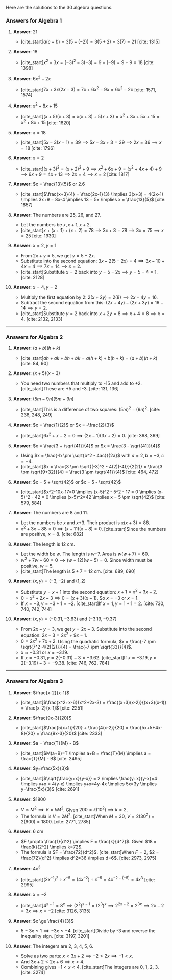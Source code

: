 Here are the solutions to the 30 algebra questions.

### **Answers for Algebra 1**

1.  **Answer**: 21
    * [cite_start]$a(c-b) = 3(5 - (-2)) = 3(5+2) = 3(7) = 21$ [cite: 1315]

2.  **Answer**: 18
    * [cite_start]$x^2 - 3x = (-3)^2 - 3(-3) = 9 - (-9) = 9 + 9 = 18$ [cite: 1398]

3.  **Answer**: $6x^2 - 2x$
    * [cite_start]$7x + 3x(2x-3) = 7x + 6x^2 - 9x = 6x^2 - 2x$ [cite: 1571, 1574]

4.  **Answer**: $x^2 + 8x + 15$
    * [cite_start]$(x+5)(x+3) = x(x+3) + 5(x+3) = x^2 + 3x + 5x + 15 = x^2 + 8x + 15$ [cite: 1620]

5.  **Answer**: $x = 18$
    * [cite_start]$5x - 3(x-1) = 39 \implies 5x - 3x + 3 = 39 \implies 2x = 36 \implies x = 18$ [cite: 1796]

6.  **Answer**: $x = 2$
    * [cite_start]$(x+3)^2 = (x+2)^2 + 9 \implies x^2+6x+9 = (x^2+4x+4) + 9 \implies 6x+9 = 4x+13 \implies 2x=4 \implies x=2$ [cite: 1817]

7.  **Answer**: $x = \frac{13}{5}$ or $2.6$
    * [cite_start]$\frac{x+3}{4} = \frac{2x-1}{3} \implies 3(x+3) = 4(2x-1) \implies 3x+9 = 8x-4 \implies 13 = 5x \implies x = \frac{13}{5}$ [cite: 1857]

8.  **Answer**: The numbers are 25, 26, and 27.
    * Let the numbers be $x, x+1, x+2$.
    * [cite_start]$x + (x+1) + (x+2) = 78 \implies 3x+3=78 \implies 3x=75 \implies x=25$ [cite: 1930]

9.  **Answer**: $x=2, y=1$
    * From $2x+y=5$, we get $y=5-2x$.
    * Substitute into the second equation: $3x - 2(5-2x) = 4 \implies 3x - 10 + 4x = 4 \implies 7x=14 \implies x=2$.
    * [cite_start]Substitute $x=2$ back into $y=5-2x \implies y=5-4=1$. [cite: 2128]

10. **Answer**: $x=4, y=2$
    * Multiply the first equation by 2: $2(x+2y) = 2(8) \implies 2x+4y=16$.
    * Subtract the second equation from this: $(2x+4y)-(2x+3y)=16-14 \implies y=2$.
    * [cite_start]Substitute $y=2$ back into $x+2y=8 \implies x+4=8 \implies x=4$. [cite: 2132, 2133]

---
### **Answers for Algebra 2**

1.  **Answer**: $(a+b)(h+k)$
    * [cite_start]$ah+ak+bh+bk = a(h+k) + b(h+k) = (a+b)(h+k)$ [cite: 84, 90]

2.  **Answer**: $(x+5)(x-3)$
    * You need two numbers that multiply to -15 and add to +2. [cite_start]These are +5 and -3. [cite: 131, 136]

3.  **Answer**: $(5m-9n)(5m+9n)$
    * [cite_start]This is a difference of two squares: $(5m)^2 - (9n)^2$. [cite: 238, 248, 249]

4.  **Answer**: $x = \frac{1}{2}$ or $x = -\frac{2}{3}$
    * [cite_start]$6x^2+x-2=0 \implies (2x-1)(3x+2)=0$. [cite: 368, 369]

5.  **Answer**: $x = \frac{3 + \sqrt{41}}{4}$ or $x = \frac{3 - \sqrt{41}}{4}$
    * Using $x = \frac{-b \pm \sqrt{b^2 - 4ac}}{2a}$ with $a=2, b=-3, c=-4$.
    * [cite_start]$x = \frac{3 \pm \sqrt{(-3)^2 - 4(2)(-4)}}{2(2)} = \frac{3 \pm \sqrt{9+32}}{4} = \frac{3 \pm \sqrt{41}}{4}$ [cite: 464, 472]

6.  **Answer**: $x = 5 + \sqrt{42}$ or $x = 5 - \sqrt{42}$
    * [cite_start]$x^2-10x-17=0 \implies (x-5)^2 - 5^2 - 17 = 0 \implies (x-5)^2 - 42 = 0 \implies (x-5)^2=42 \implies x = 5 \pm \sqrt{42}$ [cite: 579, 584]

7.  **Answer**: The numbers are 8 and 11.
    * Let the numbers be *x* and *x*+3. Their product is $x(x+3)=88$.
    * $x^2+3x-88=0 \implies (x+11)(x-8)=0$. [cite_start]Since the numbers are positive, $x=8$. [cite: 682]

8.  **Answer**: The length is 12 cm.
    * Let the width be *w*. The length is *w*+7. Area is $w(w+7)=60$.
    * $w^2+7w-60=0 \implies (w+12)(w-5)=0$. Since width must be positive, $w=5$.
    * [cite_start]The length is $5+7=12$ cm. [cite: 689, 690]

9.  **Answer**: $(x,y) = (-3, -2)$ and $(1, 2)$
    * Substitute $y=x+1$ into the second equation: $x+1 = x^2+3x-2$.
    * $0 = x^2+2x-3 \implies 0=(x+3)(x-1)$. So $x=-3$ or $x=1$.
    * If $x=-3, y=-3+1=-2$. [cite_start]If $x=1, y=1+1=2$. [cite: 730, 740, 742, 744]

10. **Answer**: $(x,y) = (-0.31, -3.63)$ and $(-3.19, -9.37)$
    * From $2x-y=3$, we get $y=2x-3$. Substitute into the second equation: $2x-3=2x^2+9x-1$.
    * $0=2x^2+7x+2$. Using the quadratic formula, $x = \frac{-7 \pm \sqrt{7^2-4(2)(2)}}{4} = \frac{-7 \pm \sqrt{33}}{4}$.
    * $x \approx -0.31$ or $x \approx -3.19$.
    * If $x \approx -0.31, y \approx 2(-0.31)-3 = -3.62$. [cite_start]If $x \approx -3.19, y \approx 2(-3.19)-3 = -9.38$. [cite: 746, 762, 784]

---
### **Answers for Algebra 3**

1.  **Answer**: $\frac{x-2}{x-1}$
    * [cite_start]$\frac{x^2+x-6}{x^2+2x-3} = \frac{(x+3)(x-2)}{(x+3)(x-1)} = \frac{x-2}{x-1}$ [cite: 2251]

2.  **Answer**: $\frac{9x-3}{20}$
    * [cite_start]$\frac{5(x+1)}{20} + \frac{4(x-2)}{20} = \frac{5x+5+4x-8}{20} = \frac{9x-3}{20}$ [cite: 2333]

3.  **Answer**: $a = \frac{T}{M} - B$
    * [cite_start]$M(a+B)=T \implies a+B = \frac{T}{M} \implies a = \frac{T}{M} - B$ [cite: 2495]

4.  **Answer**: $y=\frac{5x}{3}$
    * [cite_start]$\sqrt{\frac{y+x}{y-x}} = 2 \implies \frac{y+x}{y-x}=4 \implies y+x = 4(y-x) \implies y+x=4y-4x \implies 5x=3y \implies y=\frac{5x}{3}$ [cite: 2691]

5.  **Answer**: $1800
    * $V \propto M^2 \implies V=kM^2$. Given $200=k(10^2) \implies k=2$.
    * The formula is $V=2M^2$. [cite_start]When $M=30$, $V=2(30^2)=2(900)=1800$. [cite: 2771, 2785]

6.  **Answer**: 6 cm
    * $F \propto \frac{1}{d^2} \implies F = \frac{k}{d^2}$. Given $18 = \frac{k}{2^2} \implies k=72$.
    * The formula is $F = \frac{72}{d^2}$. [cite_start]When $F=2$, $2 = \frac{72}{d^2} \implies d^2=36 \implies d=6$. [cite: 2973, 2975]

7.  **Answer**: $4x^3$
    * [cite_start]$(2x^{-1})^2 \div x^{-5} = (4x^{-2}) \div x^{-5} = 4x^{-2 - (-5)} = 4x^3$ [cite: 2995]

8.  **Answer**: $x=-2$
    * [cite_start]$4^{x-1} = 8^x \implies (2^2)^{x-1} = (2^3)^x \implies 2^{2x-2} = 2^{3x} \implies 2x-2=3x \implies x=-2$ [cite: 3126, 3135]

9.  **Answer**: $x \ge \frac{4}{3}$
    * $5-3x \le 1 \implies -3x \le -4$. [cite_start]Divide by -3 and reverse the inequality sign. [cite: 3197, 3201]

10. **Answer**: The integers are 2, 3, 4, 5, 6.
    * Solve as two parts: $x < 3x+2 \implies -2 < 2x \implies -1 < x$.
    * And $3x+2 < 2x+6 \implies x < 4$.
    * Combining gives $-1 < x < 4$. [cite_start]The integers are 0, 1, 2, 3. [cite: 3274]